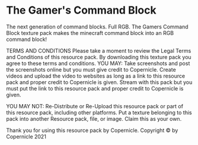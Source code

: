 # The Gamer's Command Block
The next generation of command blocks. Full RGB.
The Gamers Command Block texture pack makes the minecraft command block into an RGB command block!


TERMS AND CONDITIONS
Please take a moment to review the Legal Terms and Conditions of this resource pack.
By downloading this texture pack you agree to these terms and conditions.
YOU MAY:
	Take screenshots and post the screenshots online but you must give credit to Copernicle.
	Create videos and upload the video to websites as long as a link to this resource pack and proper credit to Copernicle is given.
	Stream with this pack but you must put the link to this resource pack and proper credit to Copernicle is given.

YOU MAY NOT:
	Re-Distribute or Re-Upload this resource pack or part of this resource pack, including other platforms.
    	Put a texture belonging to this pack into another Resource pack, file, or image.
	Claim this as your own.

Thank you for using this resource pack by Copernicle.
Copyright © by Copernicle 2021
